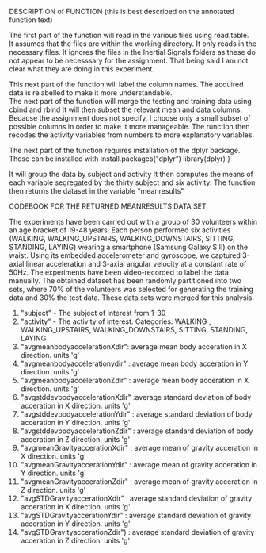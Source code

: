 
DESCRIPTION of FUNCTION
(this is best described on the annotated function text)

The first part of the function will read in the various files using read.table.  
It assumes that the files are within the working directory. It only reads in the necessary files. 
It ignores the files in the Inertial Signals folders as these do not appear to be necesssary for the assignment. That being said
I am not clear what they are doing in this experiment. 

This next part of the function will label the column names.  The acquired data is relabelled to make it more understandable.  
The next part of the function will merge the testing  and training data using cbind and rbind
It will then subset the relevant mean and data columns. Because the assignment does not specify, I choose only a small subset of 
possible columns in order to make it more manageable. 
The runction then recodes the activity variables from numbers to more explanatory variables. 

The next part of the function requires installation of the dplyr package.  
These can be installed with 
install.packages("dplyr”)  library(dplyr)  }  

It will group the data by subject and activity
It then computes the means of each variable segregated by the thirty subject and six activity. 
The function then returns the dataset in the variable "meanresults"

CODEBOOK FOR THE RETURNED MEANRESULTS DATA SET

The experiments have been carried out with a group of 30 volunteers within an age bracket of 19-48 years.
Each person performed six activities (WALKING, WALKING_UPSTAIRS, WALKING_DOWNSTAIRS, SITTING, STANDING, LAYING) wearing a 
smartphone (Samsung Galaxy S II) on the waist. Using its embedded accelerometer and gyroscope, 
we captured 3-axial linear acceleration and 3-axial angular velocity at a constant rate of 50Hz. The experiments have 
been video-recorded to label the data manually. The obtained dataset has been randomly 
partitioned into two sets, where 70% of the volunteers was selected for generating the training data and 30% the test data. These
data sets were merged for this analysis. 


1. "subject"  -  The subject of interest from 1-30
2. "activity" - The activity of interest. Categories:  WALKING , WALKING_UPSTAIRS, WALKING_DOWNSTAIRS, SITTING, STANDING, LAYING
3. "avgmeanbodyaccelerationXdir":  average mean body acceration in X direction. units 'g'
4. "avgmeanbodyaccelerationydir" : average mean body acceration in Y direction. units 'g'
5. "avgmeanbodyaccelerationZdir" : average mean body acceration in X direction. units 'g'
6. "avgstddevbodyaccelerationXdir" :average standard deviation of body acceration in X direction. units 'g'
7. "avgstddevbodyaccelerationYdir" : average standard deviation of body acceration in Y direction. units 'g' 
8. "avgstddevbodyaccelerationZdir" : average standard deviation of body acceration in Z direction. units 'g'
9. "avgmeanGravityaccerationXdir" :  average mean of gravity acceration in X direction. units 'g'
10. "avgmeanGravityaccerationYdir" : average mean  of gravity acceration in Y direction. units 'g'
11. "avgmeanGravityaccerationZdir" : average mean of gravity acceration in Z direction. units 'g'
12. "avgSTDGravityaccerationXdir" :  average standard deviation of gravity acceration in X direction. units 'g'
13. "avgSTDGravityaccerationYdir" : average standard deviation of gravity acceration in Y direction. units 'g'
14. "avgSTDGravityaccerationZdir") : average standard deviation of gravity acceration in Z direction. units 'g'






